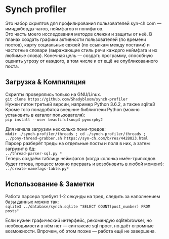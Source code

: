 # Synch profiler

Это набор скриптов для профилирования пользователей syn-ch.com — имиджборды чатов, неймфагов и понифагов.  
Это часть моего исследования методов слежки и защиты от неё. В планах создать графики активности пользователей (по времени постов), карту социальных связей (по ссылкам между постами) и частотные словари (выражающие стиль речи каждого неймфага и их любимые слова). Конечная цель — создать программу, способную оценить угрозу от каждого, в том числе и от ещё не опубликованного поста.  

## Загрузка & Компиляция

Скрипты проверялись только на GNU/Linux.  
`git clone https://github.com/Shadybloom/synch-profiler`  
Нужен питон третьей версии, например Python 3.6.2, а также sqlite3  
Кроме того понадобятся внешние библиотеки Python (можно установить в каталог пользователя):  
`pip install --user beautifulsoup4 pymorphy2`  

Для начала загрузим несколько пони-тредов:  
`mkdir ./synch-profiler/threads ; cd ./synch-profiler/threads ; ../pony-thread-grabber.sh https://syn-ch.com/b/res/4428023.html`  
Парсер разберёт треды на отдельные посты и поля в них, а затем загрузит в бд:  
`../thread-parser-sql.py *`  
Теперь создаём таблицу неймфагов (когда колонка имён-трипкодов будет готова, процесс можно прервать и возобновить в любой момент):  
`../create-namefags-table.py*`  

## Использование & Заметки

Работа парсера требует 1-2 секунды на тред, следить за наполнением базы данных можно так:  
`sqlite3 ../database/synch.sqlite "SELECT COUNT(post_number) FROM posts"`  

Если нужен графический интерфейс, рекомендую sqlitebrowser, но необходимости в нём нет — синтаксис sql прост, но даёт огромные возможности. Впрочем, об этом позже — работа ещё не завершена.  
